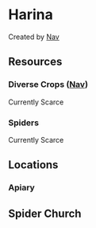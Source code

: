 # Harina
Created by [Nav](/Players/Nav.md)

## Resources

### Diverse Crops ([Nav](/Players/Nav.md))
Currently Scarce

### Spiders
Currently Scarce

## Locations

### Apiary

## Spider Church
